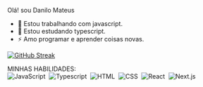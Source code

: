Olá! sou Danilo  Mateus

- 🔭 Estou trabalhando com javascript.
- 🌱 Estou estudando typescript.
- ⚡  Amo programar e aprender coisas novas.



[![GitHub Streak](https://streak-stats.demolab.com/?user=Danilo-Mateus)](https://git.io/streak-stats)


MINHAS HABILIDADES:
<br>
![JavaScript](https://img.shields.io/badge/JavaScript-F7DF1E?style=for-the-badge&logo=javascript&logoColor=black)&nbsp;
![Typescript](https://img.shields.io/badge/TypeScript-007ACC?style=for-the-badge&logo=typescript&logoColor=white)&nbsp;
![HTML](https://img.shields.io/badge/HTML5-E34F26?style=for-the-badge&logo=html5&logoColor=white)&nbsp;
![CSS](https://img.shields.io/badge/CSS3-1572B6?style=for-the-badge&logo=css3&logoColor=white)&nbsp;
![React](https://img.shields.io/badge/React-20232A?style=for-the-badge&logo=react&logoColor=61DAFB)&nbsp;
![Next.js](https://img.shields.io/badge/next%20js-000000?style=for-the-badge&logo=nextdotjs&logoColor=white)&nbsp;
